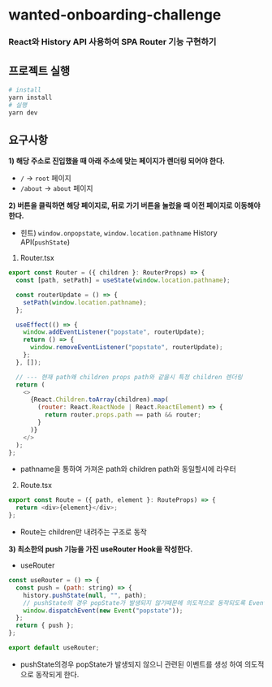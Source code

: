 # wanted-onboarding-challenge

### React와 History API 사용하여 SPA Router 기능 구현하기

## 프로젝트 실행

```bash
# install
yarn install
# 실행
yarn dev
```

## 요구사항

**1) 해당 주소로 진입했을 때 아래 주소에 맞는 페이지가 렌더링 되어야 한다.**

- `/` → `root` 페이지
- `/about` → `about` 페이지

**2) 버튼을 클릭하면 해당 페이지로, 뒤로 가기 버튼을 눌렀을 때 이전 페이지로 이동해야 한다.**

- 힌트) `window.onpopstate`, `window.location.pathname` History API(`pushState`)

1. Router.tsx

```javascript
export const Router = ({ children }: RouterProps) => {
  const [path, setPath] = useState(window.location.pathname);

  const routerUpdate = () => {
    setPath(window.location.pathname);
  };

  useEffect(() => {
    window.addEventListener("popstate", routerUpdate);
    return () => {
      window.removeEventListener("popstate", routerUpdate);
    };
  }, []);

  // --- 현재 path왜 children props path와 같을시 특정 children 렌더링
  return (
    <>
      {React.Children.toArray(children).map(
        (router: React.ReactNode | React.ReactElement) => {
          return router.props.path == path && router;
        }
      )}
    </>
  );
};
```

- pathname을 통하여 가져온 path와 children path와 동일할시에 라우터

2. Route.tsx

```javascript
export const Route = ({ path, element }: RouteProps) => {
  return <div>{element}</div>;
};
```

- Route는 children만 내려주는 구조로 동작

**3) 최소한의 push 기능을 가진 useRouter Hook을 작성한다.**

- useRouter

```javascript
const useRouter = () => {
  const push = (path: string) => {
    history.pushState(null, "", path);
    // pushState의 경우 popState가 발생되지 않기때문에 의도적으로 동작되도록 Event 생성
    window.dispatchEvent(new Event("popstate"));
  };
  return { push };
};

export default useRouter;
```

- pushState의경우 popState가 발생되지 않으니 관련된 이벤트를 생성 하여 의도적으로 동작되게 한다.
